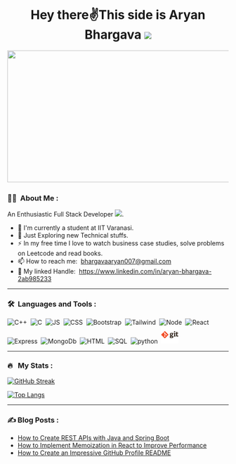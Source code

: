 <h1 align="center">Hey there✌️This side is Aryan Bhargava <img src="https://media.giphy.com/media/hvRJCLFzcasrR4ia7z/giphy.gif" width="40"></h1>

<p align="center"><img src="https://media.giphy.com/media/dWesBcTLavkZuG35MI/giphy.gif" width="600" height="300"  /></p>

### :man_technologist: &nbsp;About Me :

 An Enthusiastic Full Stack Developer <img src="https://media.giphy.com/media/WUlplcMpOCEmTGBtBW/giphy.gif" width="30">.

- 🔭 I'm currently a student at IIT Varanasi.
- 🌱 Just Exploring new Technical stuffs.
- ⚡ In my free time I love to watch business case studies, solve problems on Leetcode and read books.
- 📫 How to reach me: &nbsp;bhargavaaryan007@gmail.com
-  👔 My linked Handle: &nbsp;https://www.linkedin.com/in/aryan-bhargava-2ab985233  
---

### 🛠 &nbsp;Languages and Tools :

<p>
<img src="https://cdn-icons-png.flaticon.com/128/6132/6132222.png" title="C++" alt="C++" width="40" height="40"/>&nbsp;
<img src="https://cdn-icons-png.flaticon.com/128/3600/3600912.png" title="C" alt="C" width="40" height="40"/>&nbsp;
<img src="https://cdn-icons-png.flaticon.com/128/721/721791.png" title="Javascript" alt="JS" width="40" height="40"/>&nbsp;
<img src="https://cdn-icons-png.flaticon.com/128/5968/5968242.png" title="CSS" alt="CSS" width="40" height="40"/>&nbsp;
<img src="https://cdn-icons-png.flaticon.com/128/5968/5968672.png" title="Bootstrap" alt="Bootstrap" width="40" height="40"/>&nbsp;
<img src="https://upload.wikimedia.org/wikipedia/commons/thumb/d/d5/Tailwind_CSS_Logo.svg/768px-Tailwind_CSS_Logo.svg.png?20230715030042" title="Tailwind" alt="Tailwind" width="40" height="40"/>&nbsp;
<img src="https://cdn-icons-png.flaticon.com/128/5968/5968322.png"  title="Node" alt="Node" width="40" height="40"/>&nbsp;
<img src="https://cdn-icons-png.flaticon.com/128/1260/1260667.png" title="React" alt="React" width="40" height="40"/>&nbsp;
<img src="https://www.vectorlogo.zone/logos/expressjs/expressjs-icon.svg" title="Express" alt="Express" width="40" height="40"/>&nbsp;
<img src="https://www.vectorlogo.zone/logos/mongodb/mongodb-icon.svg" title="MongoDb" alt="MongoDb" width="40" height="40"/>&nbsp;
<img src="https://cdn-icons-png.flaticon.com/128/1051/1051277.png" title="HTML"  alt="HTML" width="40" height="40"/>&nbsp;
<img src="https://cdn-icons-png.flaticon.com/128/4248/4248443.png" title="SQL"  alt="SQL" width="40" height="40"/>&nbsp;
<img src="https://cdn-icons-png.flaticon.com/128/919/919852.png" title="python" alt="python" width="40" height="40"/>&nbsp;
 <img src="https://github.com/devicons/devicon/blob/master/icons/git/git-original-wordmark.svg" title="Git" **alt="Git" width="40" height="40"/>&nbsp;
</p>

---

### 🔥 &nbsp; My Stats :
[![GitHub Streak](http://github-readme-streak-stats.herokuapp.com?user=itsZed0&theme=dark&background=000000)](https://git.io/streak-stats)

[![Top Langs](https://github-readme-stats.vercel.app/api/top-langs/?username=itsZed0&layout=compact&theme=vision-friendly-dark)](https://github.com/anuraghazra/github-readme-stats)

---

### ✍️ Blog Posts : 
- [How to Create REST APIs with Java and Spring Boot](https://www.twilio.com/blog/create-rest-apis-java-spring-boot)
- [How to Implement Memoization in React to Improve Performance](https://www.sitepoint.com/implement-memoization-in-react-to-improve-performance/)
- [How to Create an Impressive GitHub Profile README](https://www.sitepoint.com/github-profile-readme/)<!-- BLOG-POST-LIST:START -->
<!-- BLOG-POST-LIST:END -->
